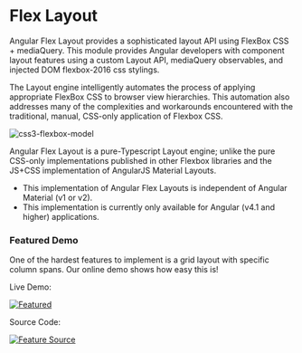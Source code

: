 # Flex Layout

Angular Flex Layout provides a sophisticated layout API using FlexBox CSS + mediaQuery. This module provides Angular 
developers with component layout features using a custom Layout API, mediaQuery observables, and injected DOM 
flexbox-2016 css stylings.  

The Layout engine intelligently automates the process of applying appropriate FlexBox CSS to browser view hierarchies. 
This automation also addresses many of the complexities and workarounds encountered with the traditional, manual, 
CSS-only application of Flexbox CSS. 

![css3-flexbox-model](https://cloud.githubusercontent.com/assets/210413/20034148/49a4fb62-a382-11e6-9822-42b90dec69be.jpg)

Angular Flex Layout is a pure-Typescript Layout engine; unlike the pure CSS-only implementations published in other 
Flexbox libraries and the JS+CSS implementation of AngularJS Material Layouts. 

* This implementation of Angular Flex Layouts is independent of Angular Material (v1 or v2).
* This implementation is currently only available for Angular (v4.1 and higher) applications.

### Featured Demo

One of the hardest features to implement is a grid layout with specific column spans. Our online demo shows how easy 
this is!

Live Demo:

[![Featured](https://cloud.githubusercontent.com/assets/210413/24045163/216dae9c-0aec-11e7-8b22-616a4328eca3.jpg)](https://tburleson-layouts-demos.firebaseapp.com/#/stackoverflow)

Source Code:

[![Feature Source](https://cloud.githubusercontent.com/assets/210413/24045169/247bad3c-0aec-11e7-827a-6ece0775ff39.jpg)](https://github.com/alessiobianchini/flex-layout/blob/master/src/demo-app/app/stack-overflow/columnSpan.demo.ts#L28)
